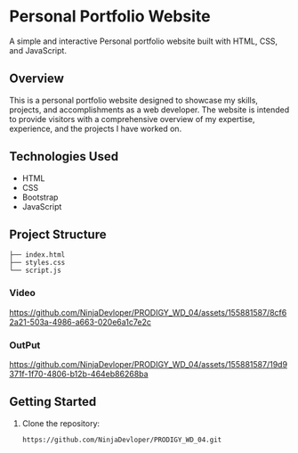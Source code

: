 # Personal Portfolio Website 

A simple and interactive Personal portfolio website built with HTML, CSS, and JavaScript.

## Overview

This is a personal portfolio website designed to showcase my skills, projects, and accomplishments as a web developer. The website is intended to provide visitors with a comprehensive overview of my expertise, experience, and the projects I have worked on.


## Technologies Used

- HTML
- CSS
- Bootstrap
- JavaScript

## Project Structure

```plaintext
├── index.html
├── styles.css
└── script.js
```

### Video




https://github.com/NinjaDevloper/PRODIGY_WD_04/assets/155881587/8cf62a21-503a-4986-a663-020e6a1c7e2c



### OutPut



https://github.com/NinjaDevloper/PRODIGY_WD_04/assets/155881587/19d9371f-1f70-4806-b12b-464eb86268ba




## Getting Started

1. Clone the repository:

   ```bash
   https://github.com/NinjaDevloper/PRODIGY_WD_04.git
